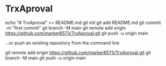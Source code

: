 # TrxAproval

echo "# TrxAproval" >> README.md
git init
git add README.md
git commit -m "first commit"
git branch -M main
git remote add origin https://github.com/marker8573/TrxAproval.git
git push -u origin main




…or push an existing repository from the command line


git remote add origin https://github.com/marker8573/TrxAproval.git
git branch -M main
git push -u origin main
